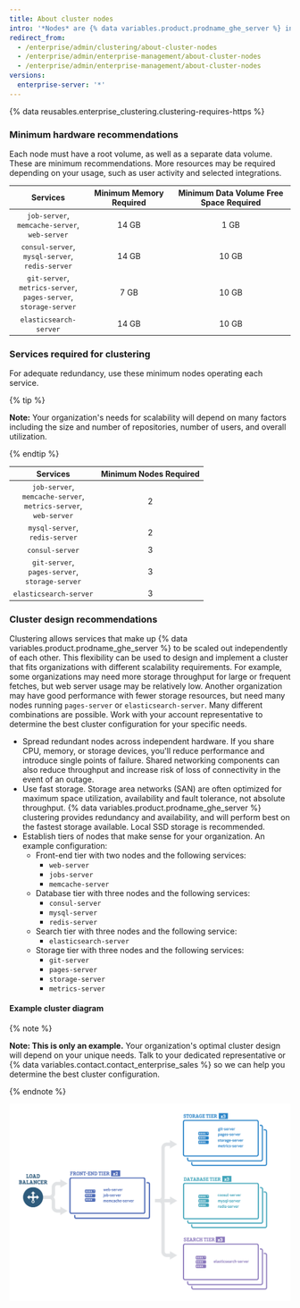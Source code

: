 ```yaml
---
title: About cluster nodes
intro: '*Nodes* are {% data variables.product.prodname_ghe_server %} instances that operate in a cluster. Each node runs a set of services that are provided to the cluster, and ultimately to the users.'
redirect_from:
  - /enterprise/admin/clustering/about-cluster-nodes
  - /enterprise/admin/enterprise-management/about-cluster-nodes
  - /enterprise/admin/enterprise-management/about-cluster-nodes
versions:
  enterprise-server: '*'
---
```


{% data reusables.enterprise_clustering.clustering-requires-https %}

### Minimum hardware recommendations
Each node must have a root volume, as well as a separate data volume. These are minimum recommendations. More resources may be required depending on your usage, such as user activity and selected integrations.

|                                            Services                                            | Minimum Memory Required | Minimum Data Volume Free Space Required |
|:----------------------------------------------------------------------------------------------:|:-----------------------:|:---------------------------------------:|
|               `job-server`,<br/>`memcache-server`,<br/>`web-server`                |          14 GB          |                  1 GB                   |
|              `consul-server`,<br/>`mysql-server`,<br/>`redis-server`               |          14 GB          |                  10 GB                  |
| `git-server`,<br/>`metrics-server`,<br/>`pages-server`,<br/>`storage-server` |          7 GB           |                  10 GB                  |
|                                     `elasticsearch-server`                                     |          14 GB          |                  10 GB                  |

### Services required for clustering
For adequate redundancy, use these minimum nodes operating each service.

{% tip %}

**Note:** Your organization's needs for scalability will depend on many factors including the size and number of repositories, number of users, and overall utilization.

{% endtip %}

|                                           Services                                            | Minimum Nodes Required |
|:---------------------------------------------------------------------------------------------:|:----------------------:|
| `job-server`,<br/>`memcache-server`,<br/>`metrics-server`,<br/>`web-server` |           2            |
|                           `mysql-server`,<br/>`redis-server`                            |           2            |
|                                        `consul-server`                                        |           3            |
|              `git-server`,<br/>`pages-server`,<br/>`storage-server`               |           3            |
|                                    `elasticsearch-server`                                     |           3            |

### Cluster design recommendations

Clustering allows services that make up {% data variables.product.prodname_ghe_server %} to be scaled out independently of each other. This flexibility can be used to design and implement a cluster that fits organizations with different scalability requirements. For example, some organizations may need more storage throughput for large or frequent fetches, but web server usage may be relatively low. Another organization may have good performance with fewer storage resources, but need many nodes running `pages-server` or `elasticsearch-server`. Many different combinations are possible. Work with your account representative to determine the best cluster configuration for your specific needs.

- Spread redundant nodes across independent hardware. If you share CPU, memory, or storage devices, you'll reduce performance and introduce single points of failure. Shared networking components can also reduce throughput and increase risk of loss of connectivity in the event of an outage.
- Use fast storage. Storage area networks (SAN) are often optimized for maximum space utilization, availability and fault tolerance, not absolute throughput. {% data variables.product.prodname_ghe_server %} clustering provides redundancy and availability, and will perform best on the fastest storage available. Local SSD storage is recommended.
- Establish tiers of nodes that make sense for your organization. An example configuration:
  - Front-end tier with two nodes and the following services:
    - `web-server`
    - `jobs-server`
    - `memcache-server`
  - Database tier with three nodes and the following services:
    - `consul-server`
    - `mysql-server`
    - `redis-server`
  - Search tier with three nodes and the following service:
    - `elasticsearch-server`
  - Storage tier with three nodes and the following services:
    - `git-server`
    - `pages-server`
    - `storage-server`
    - `metrics-server`

#### Example cluster diagram
{% note %}

**Note: This is only an example.** Your organization's optimal cluster design will depend on your unique needs. Talk to your dedicated representative or {% data variables.contact.contact_enterprise_sales %} so we can help you determine the best cluster configuration.

{% endnote %}

<img src="/assets/images/enterprise/cluster/cluster-diagram.png" alt="Example Cluster" style="width: 800px;border:0" />
